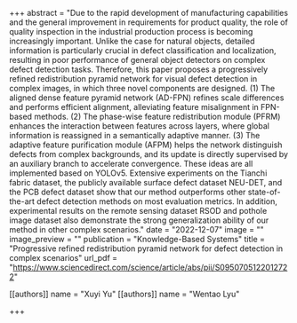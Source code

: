 +++
abstract = "Due to the rapid development of manufacturing capabilities and the general improvement in requirements for product quality, the role of quality inspection in the industrial production process is becoming increasingly important. Unlike the case for natural objects, detailed information is particularly crucial in defect classification and localization, resulting in poor performance of general object detectors on complex defect detection tasks. Therefore, this paper proposes a progressively refined redistribution pyramid network for visual defect detection in complex images, in which three novel components are designed. (1) The aligned dense feature pyramid network (AD-FPN) refines scale differences and performs efficient alignment, alleviating feature misalignment in FPN-based methods. (2) The phase-wise feature redistribution module (PFRM) enhances the interaction between features across layers, where global information is reassigned in a semantically adaptive manner. (3) The adaptive feature purification module (AFPM) helps the network distinguish defects from complex backgrounds, and its update is directly supervised by an auxiliary branch to accelerate convergence. These ideas are all implemented based on YOLOv5. Extensive experiments on the Tianchi fabric dataset, the publicly available surface defect dataset NEU-DET, and the PCB defect dataset show that our method outperforms other state-of-the-art defect detection methods on most evaluation metrics. In addition, experimental results on the remote sensing dataset RSOD and pothole image dataset also demonstrate the strong generalization ability of our method in other complex scenarios."
date = "2022-12-07"
image = ""
image_preview = ""
publication = "Knowledge-Based Systems"
title = "Progressive refined redistribution pyramid network for defect detection in complex scenarios"
url_pdf = "https://www.sciencedirect.com/science/article/abs/pii/S0950705122012722"

[[authors]]
    name = "Xuyi Yu"
[[authors]]
    name = "Wentao Lyu"

+++